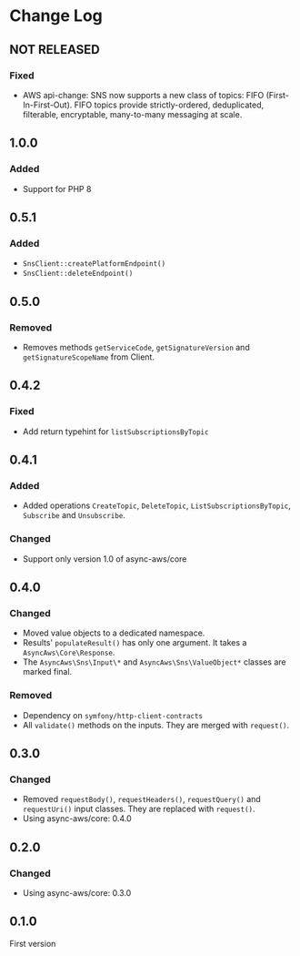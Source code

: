 # Change Log

## NOT RELEASED

### Fixed

- AWS api-change: SNS now supports a new class of topics: FIFO (First-In-First-Out). FIFO topics provide strictly-ordered, deduplicated, filterable, encryptable, many-to-many messaging at scale.

## 1.0.0

### Added

- Support for PHP 8

## 0.5.1

### Added

- `SnsClient::createPlatformEndpoint()`
- `SnsClient::deleteEndpoint()`

## 0.5.0

### Removed

- Removes methods `getServiceCode`, `getSignatureVersion` and `getSignatureScopeName` from Client.

## 0.4.2

### Fixed

- Add return typehint for `listSubscriptionsByTopic`

## 0.4.1

### Added

- Added operations `CreateTopic`, `DeleteTopic`, `ListSubscriptionsByTopic`, `Subscribe` and `Unsubscribe`.

### Changed

- Support only version 1.0 of async-aws/core

## 0.4.0

### Changed

- Moved value objects to a dedicated namespace.
- Results' `populateResult()` has only one argument. It takes a `AsyncAws\Core\Response`.
- The `AsyncAws\Sns\Input\*` and `AsyncAws\Sns\ValueObject*` classes are marked final.

### Removed

- Dependency on `symfony/http-client-contracts`
- All `validate()` methods on the inputs. They are merged with `request()`.

## 0.3.0

### Changed

- Removed `requestBody()`, `requestHeaders()`, `requestQuery()` and `requestUri()` input classes. They are replaced with `request()`.
- Using async-aws/core: 0.4.0

## 0.2.0

### Changed

- Using async-aws/core: 0.3.0

## 0.1.0

First version
